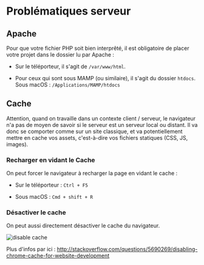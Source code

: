 # Problématiques serveur

## Apache

Pour que votre fichier PHP soit bien interprêté, il est obligatoire de placer
votre projet dans le dossier lu par Apache :

* Sur le téléporteur, il s'agit de `/var/www/html`.

* Pour ceux qui sont sous MAMP (ou similaire), il s'agit du dossier `htdocs`.  
Sous macOS : `/Applications/MAMP/htdocs`

## Cache

Attention, quand on travaille dans un contexte client / serveur, le navigateur
n'a pas de moyen de savoir si le serveur est un serveur local ou distant. Il va
donc se comporter comme sur un site classique, et va potentiellement mettre en
cache vos assets, c'est-à-dire vos fichiers statiques (CSS, JS, images).

### Recharger en vidant le Cache

On peut forcer le navigateur à recharger la page en vidant le cache :

* Sur le téléporteur : `Ctrl + F5`

* Sous macOS : `Cmd + shift + R`

### Désactiver le cache

On peut aussi directement désactiver le cache du navigateur.

![disable cache](https://i.stack.imgur.com/Grwsc.png)

Plus d'infos par ici : http://stackoverflow.com/questions/5690269/disabling-chrome-cache-for-website-development